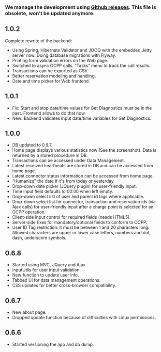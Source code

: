 ### We manage the development using [Github releases](https://github.com/RWTH-i5-IDSG/steve/releases). This file is obsolete, won't be updated anymore.

## 1.0.2
Complete rewrite of the backend:

 - Using Spring, Hibernate Validator and JOOQ with the embedded Jetty server now. Doing database migrations with Flyway.
 - Printing form validation errors on the Web page.
 - Switched to async OCPP calls. "Tasks" menu to track the call results.
 - Transactions can be exported as CSV.
 - Better reservation modeling and handling.
 - Date and time picker for Web frontend.
 
## 1.0.1
 - Fix: Start and stop date/time values for Get Diagnostics must be in the past. Frontend allows to do that now.
 - New: Backend validates input date/time variables for Get Diagnostics.

## 1.0.0
 - DB updated to 0.6.7.
 - Home page displays various statistics now (See the screenshot). Data is returned by a stored procedure in DB.
 - Transactions can be accessed under Data Management.
 - Latest received heartbeats are stored in DB and can be accessed from home page.
 - Latest connector status information can be accessed from home page.
 - "Humanize" the date if it's from today or yesterday.
 - Drop-down date picker (JQuery plugin) for user-friendly input.
 - Time input field defaults to 00:00 when left empty.
 - Drop-down select list of user and parent id tags where applicable.
 - Drop-down select list for connector, transaction and reservation ids (via Ajax calls) for user-friendly input after a charge point is selected for an OCPP operation.
 - Client-side input control for required fields (needs HTML5).
 - Server-side fixes for mandatory/optional fields to conform to OCPP.
 - User ID Tag restriction: It must be between 1 and 20 characters long. Allowed characters are upper or lower case letters, numbers and dot, dash, underscore symbols.
 
## 0.6.8
 - Started using MVC, JQuery and Ajax.
 - InputUtils for user input validation.
 - New function to update user info.
 - Tabbed UI for data management operations.
 - CSS updates for better cross-browser compatibility.
	
## 0.6.7
 - New about page.
 - Dropped update function because of difficulties with Linux permissions.
	
## 0.6.6
 - Started versioning the app and db dump.